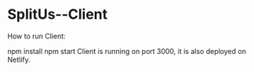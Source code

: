 # SplitUs--Client

How to run Client:

npm install
npm start
Client is running on port 3000, it is also deployed on Netlify.
